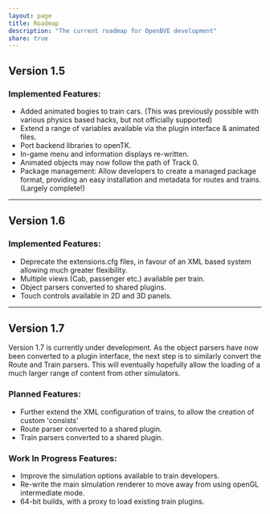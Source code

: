 ```yaml
---
layout: page
title: Roadmap
description: "The current roadmap for OpenBVE development"
share: true
---
```


## Version 1.5

### Implemented Features:

* Added animated bogies to train cars. (This was previously possible with various physics based hacks, but not officially supported)
* Extend a range of variables available via the plugin interface & animated files.
* Port backend libraries to openTK.
* In-game menu and information displays re-written.
* Animated objects may now follow the path of Track 0.
* Package management: Allow developers to create a managed package format, providing an easy installation and metadata for routes and trains. (Largely complete!)

---

## Version 1.6

### Implemented Features:

* Deprecate the extensions.cfg files, in favour of an XML based system allowing much greater flexibility.
* Multiple views (Cab, passenger etc.) available per train.
* Object parsers converted to shared plugins.
* Touch controls available in 2D and 3D panels.

---

## Version 1.7

Version 1.7 is currently under development. 
As the object parsers have now been converted to a plugin interface, the next step is to similarly convert the Route and Train parsers.
This will eventually hopefully allow the loading of a much larger range of content from other simulators.

### Planned Features:

* Further extend the XML configuration of trains, to allow the creation of custom 'consists'
* Route parser converted to a shared plugin. 
* Train parsers converted to a shared plugin.

### Work In Progress Features:

* Improve the simulation options available to train developers.
* Re-write the main simulation renderer to move away from using openGL intermediate mode.
* 64-bit builds, with a proxy to load existing train plugins.